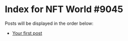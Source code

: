 # Index for NFT World #9045
Posts will be displayed in the order below:

- [Your first post](./001-first.md)


